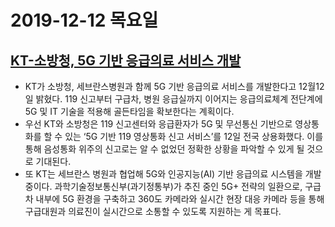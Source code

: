 # 2019-12-12 목요일

## [KT-소방청, 5G 기반 응급의료 서비스 개발](http://www.bloter.net/archives/364300)
- KT가 소방청, 세브란스병원과 함께 5G 기반 응급의료 서비스를 개발한다고 12월12일 밝혔다. 119 신고부터 구급차, 병원 응급실까지 이어지는 응급의료체계 전단계에 5G 및 IT 기술을 적용해 골든타임을 확보한다는 계획이다.
- 우선 KT와 소방청은 119 신고센터와 응급환자가 5G 및 무선통신 기반으로 영상통화를 할 수 있는 ‘5G 기반 119 영상통화 신고 서비스’를 12일 전국 상용화했다. 이를 통해 음성통화 위주의 신고로는 알 수 없었던 정확한 상황을 파악할 수 있게 될 것으로 기대된다.
- 또 KT는 세브란스 병원과 협업해 5G와 인공지능(AI) 기반 응급의료 시스템을 개발 중이다. 과학기술정보통신부(과기정통부)가 추진 중인 5G+ 전략의 일환으로, 구급차 내부에 5G 환경을 구축하고 360도 카메라와 실시간 현장 대응 카메라 등을 통해 구급대원과 의료진이 실시간으로 소통할 수 있도록 지원하는 게 목표다.
